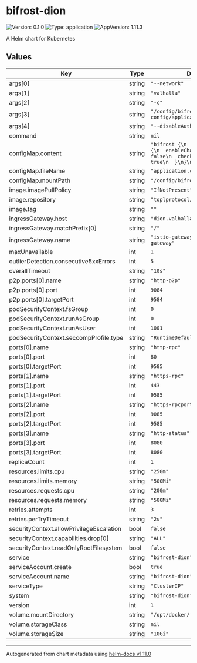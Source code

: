 # bifrost-dion

![Version: 0.1.0](https://img.shields.io/badge/Version-0.1.0-informational?style=flat-square) ![Type: application](https://img.shields.io/badge/Type-application-informational?style=flat-square) ![AppVersion: 1.11.3](https://img.shields.io/badge/AppVersion-1.11.3-informational?style=flat-square)

A Helm chart for Kubernetes

## Values

| Key | Type | Default | Description |
|-----|------|---------|-------------|
| args[0] | string | `"--network"` |  |
| args[1] | string | `"valhalla"` |  |
| args[2] | string | `"-c"` |  |
| args[3] | string | `"/config/bifrost-dion-config/application.conf"` |  |
| args[4] | string | `"--disableAuth"` |  |
| command | string | `nil` |  |
| configMap.content | string | `"bifrost {\n  chainReplicator {\n  enableChainReplicator = false\n  checkMissingBlock = true\n  }\n}\n"` |  |
| configMap.fileName | string | `"application.conf"` |  |
| configMap.mountPath | string | `"/config/bifrost-dion-config"` |  |
| image.imagePullPolicy | string | `"IfNotPresent"` |  |
| image.repository | string | `"toplprotocol/bifrost-node"` |  |
| image.tag | string | `""` |  |
| ingressGateway.host | string | `"dion.valhalla.torus.topl.tech"` |  |
| ingressGateway.matchPrefix[0] | string | `"/"` |  |
| ingressGateway.name | string | `"istio-gateways/bifrost-gateway"` |  |
| maxUnavailable | int | `1` |  |
| outlierDetection.consecutive5xxErrors | int | `5` |  |
| overallTimeout | string | `"10s"` |  |
| p2p.ports[0].name | string | `"http-p2p"` |  |
| p2p.ports[0].port | int | `9084` |  |
| p2p.ports[0].targetPort | int | `9584` |  |
| podSecurityContext.fsGroup | int | `0` |  |
| podSecurityContext.runAsGroup | int | `0` |  |
| podSecurityContext.runAsUser | int | `1001` |  |
| podSecurityContext.seccompProfile.type | string | `"RuntimeDefault"` |  |
| ports[0].name | string | `"http-rpc"` |  |
| ports[0].port | int | `80` |  |
| ports[0].targetPort | int | `9585` |  |
| ports[1].name | string | `"https-rpc"` |  |
| ports[1].port | int | `443` |  |
| ports[1].targetPort | int | `9585` |  |
| ports[2].name | string | `"https-rpcport"` |  |
| ports[2].port | int | `9085` |  |
| ports[2].targetPort | int | `9585` |  |
| ports[3].name | string | `"http-status"` |  |
| ports[3].port | int | `8080` |  |
| ports[3].targetPort | int | `8080` |  |
| replicaCount | int | `1` |  |
| resources.limits.cpu | string | `"250m"` |  |
| resources.limits.memory | string | `"500Mi"` |  |
| resources.requests.cpu | string | `"200m"` |  |
| resources.requests.memory | string | `"500Mi"` |  |
| retries.attempts | int | `3` |  |
| retries.perTryTimeout | string | `"2s"` |  |
| securityContext.allowPrivilegeEscalation | bool | `false` |  |
| securityContext.capabilities.drop[0] | string | `"ALL"` |  |
| securityContext.readOnlyRootFilesystem | bool | `false` |  |
| service | string | `"bifrost-dion"` |  |
| serviceAccount.create | bool | `true` |  |
| serviceAccount.name | string | `"bifrost-dion"` |  |
| serviceType | string | `"ClusterIP"` |  |
| system | string | `"bifrost-dion"` |  |
| version | int | `1` |  |
| volume.mountDirectory | string | `"/opt/docker/.bifrost"` |  |
| volume.storageClass | string | `nil` |  |
| volume.storageSize | string | `"10Gi"` |  |

----------------------------------------------
Autogenerated from chart metadata using [helm-docs v1.11.0](https://github.com/norwoodj/helm-docs/releases/v1.11.0)
